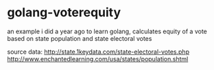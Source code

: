 # golang-voterequity
an example i did a year ago to learn golang, calculates equity of a vote based on state population and state electoral votes


source data:
http://state.1keydata.com/state-electoral-votes.php
http://www.enchantedlearning.com/usa/states/population.shtml
